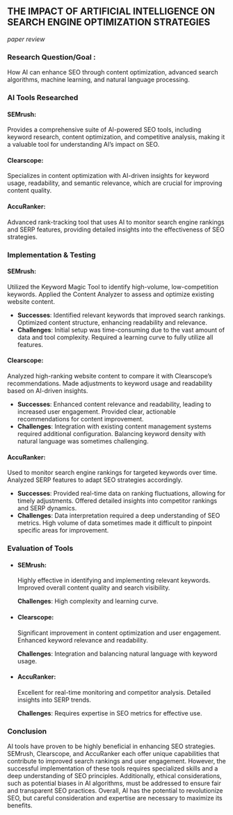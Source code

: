 ## THE IMPACT OF ARTIFICIAL INTELLIGENCE ON SEARCH ENGINE OPTIMIZATION STRATEGIES
*paper review*

### Research Question/Goal : 
How AI can enhance SEO through content optimization, advanced search algorithms, machine learning, and natural language processing.


### AI Tools Researched
#### SEMrush:
Provides a comprehensive suite of AI-powered SEO tools, including keyword research, content optimization, and competitive analysis, making it a valuable tool for understanding AI’s impact on SEO.

#### Clearscope:
Specializes in content optimization with AI-driven insights for keyword usage, readability, and semantic relevance, which are crucial for improving content quality.

#### AccuRanker:
Advanced rank-tracking tool that uses AI to monitor search engine rankings and SERP features, providing detailed insights into the effectiveness of SEO strategies.



### Implementation & Testing
#### SEMrush:
Utilized the Keyword Magic Tool to identify high-volume, low-competition keywords. Applied the Content Analyzer to assess and optimize existing website content.

- **Successes**: Identified relevant keywords that improved search rankings. Optimized content structure, enhancing readability and relevance.
- **Challenges**: Initial setup was time-consuming due to the vast amount of data and tool complexity. Required a learning curve to fully utilize all features.

#### Clearscope: 
Analyzed high-ranking website content to compare it with Clearscope’s recommendations. Made adjustments to keyword usage and readability based on AI-driven insights.
- **Successes**: Enhanced content relevance and readability, leading to increased user engagement. Provided clear, actionable recommendations for content improvement.
- **Challenges**: Integration with existing content management systems required additional configuration. Balancing keyword density with natural language was sometimes challenging.

#### AccuRanker: 
Used to monitor search engine rankings for targeted keywords over time. Analyzed SERP features to adapt SEO strategies accordingly.
 - **Successes**: Provided real-time data on ranking fluctuations, allowing for timely adjustments. Offered detailed insights into competitor rankings and SERP dynamics.
- **Challenges**: Data interpretation required a deep understanding of SEO metrics. High volume of data sometimes made it difficult to pinpoint specific areas for improvement.



### Evaluation of Tools
- #### SEMrush:
  Highly effective in identifying and implementing relevant keywords. Improved overall content quality and search visibility.
  
  **Challenges**: High complexity and learning curve.
- #### Clearscope:
  Significant improvement in content optimization and user engagement. Enhanced keyword relevance and readability.
  
  **Challenges**: Integration and balancing natural language with keyword usage.
- #### AccuRanker:
  Excellent for real-time monitoring and competitor analysis. Detailed insights into SERP trends.

  **Challenges**: Requires expertise in SEO metrics for effective use.




### Conclusion
AI tools have proven to be highly beneficial in enhancing SEO strategies. SEMrush, Clearscope, and AccuRanker each offer unique capabilities that contribute to improved search rankings and user engagement. However, the successful implementation of these tools requires specialized skills and a deep understanding of SEO principles. Additionally, ethical considerations, such as potential biases in AI algorithms, must be addressed to ensure fair and transparent SEO practices. Overall, AI has the potential to revolutionize SEO, but careful consideration and expertise are necessary to maximize its benefits.
